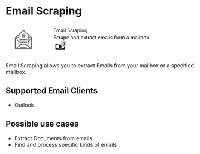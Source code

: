 # Email Scraping

![](<../../.gitbook/assets/46 (1).png>)

Email Scraping allows you to extract Emails from your mailbox or a specified mailbox.

## Supported Email Clients

* Outlook

## Possible use cases

* Extract Documents from emails
* Find and process specific kinds of emails
